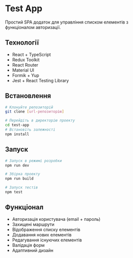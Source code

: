 # Test App

Простий SPA додаток для управління списком елементів з функціоналом авторизації.

## Технології

- React + TypeScript
- Redux Toolkit
- React Router
- Material UI
- Formik + Yup
- Jest + React Testing Library

## Встановлення

```bash
# Клонуйте репозиторій
git clone [url-репозиторію]

# Перейдіть в директорію проекту
cd test-app
# Встановіть залежності
npm install
```

## Запуск

```bash
# Запуск в режимі розробки
npm run dev

# Збірка проекту
npm run build

# Запуск тестів
npm test
```

## Функціонал

- Авторизація користувача (email + пароль)
- Захищені маршрути
- Відображення списку елементів
- Додавання нових елементів
- Редагування існуючих елементів
- Валідація форм
- Адаптивний дизайн
